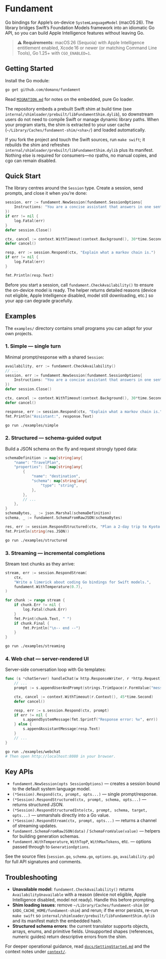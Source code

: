 # Fundament

Go bindings for Apple’s on-device `SystemLanguageModel` (macOS 26). The library bridges Swift’s Foundation Models framework into an idiomatic Go API, so you can build Apple Intelligence features without leaving Go.

> ⚠️ **Requirements**: macOS 26 (Sequoia) with Apple Intelligence entitlement enabled, Xcode 16 or newer (or matching Command Line Tools), Go 1.25+ with `CGO_ENABLED=1`.

## Getting Started

Install the Go module:

```bash
go get github.com/domano/fundament
```

Read [`MIGRATION.md`](MIGRATION.md) for notes on the embedded, pure Go loader.

The repository embeds a prebuilt Swift shim at build time (see `internal/shimloader/prebuilt/libFundamentShim.dylib`), so downstream users do not need to compile Swift or manage dynamic library paths. When your program starts, the shim is extracted to your user cache (`~/Library/Caches/fundament-shim/<sha>/`) and loaded automatically.

If you fork the project and touch the Swift sources, run `make swift`; it rebuilds the shim and refreshes `internal/shimloader/prebuilt/libFundamentShim.dylib` plus its manifest. Nothing else is required for consumers—no rpaths, no manual copies, and cgo can remain disabled.

## Quick Start

The library centres around the `Session` type. Create a session, send prompts, and close it when you’re done:

```go
session, err := fundament.NewSession(fundament.SessionOptions{
    Instructions: "You are a concise assistant that answers in one sentence.",
})
if err != nil {
    log.Fatal(err)
}
defer session.Close()

ctx, cancel := context.WithTimeout(context.Background(), 30*time.Second)
defer cancel()

resp, err := session.Respond(ctx, "Explain what a markov chain is.")
if err != nil {
    log.Fatal(err)
}

fmt.Println(resp.Text)
```

Before you start a session, call `fundament.CheckAvailability()` to ensure the on-device model is ready. The helper returns detailed reasons (device not eligible, Apple Intelligence disabled, model still downloading, etc.) so your app can degrade gracefully.

## Examples

The `examples/` directory contains small programs you can adapt for your own projects.

### 1. Simple — single turn

Minimal prompt/response with a shared `Session`:

```go
availability, err := fundament.CheckAvailability()
// ...
session, err := fundament.NewSession(fundament.SessionOptions{
	Instructions: "You are a concise assistant that answers in one sentence.",
})
defer session.Close()

ctx, cancel := context.WithTimeout(context.Background(), 30*time.Second)
defer cancel()

response, err := session.Respond(ctx, "Explain what a markov chain is.")
fmt.Println("Assistant:", response.Text)
```

```bash
go run ./examples/simple
```

### 2. Structured — schema-guided output

Build a JSON schema on the fly and request strongly typed data:

```go
schemaDefinition := map[string]any{
	"name": "TravelPlan",
	"properties": []map[string]any{
		{
			"name": "destination",
			"schema": map[string]any{
				"type": "string",
			},
		},
		// ...
	},
}
schemaBytes, _ := json.Marshal(schemaDefinition)
schema, _ := fundament.SchemaFromRawJSON(schemaBytes)

res, err := session.RespondStructured(ctx, "Plan a 2-day trip to Kyoto in autumn", schema)
fmt.Println(string(res.JSON))
```

```bash
go run ./examples/structured
```

### 3. Streaming — incremental completions

Stream text chunks as they arrive:

```go
stream, err := session.RespondStream(
	ctx,
	"Write a limerick about coding Go bindings for Swift models.",
	fundament.WithTemperature(0.7),
)

for chunk := range stream {
	if chunk.Err != nil {
		log.Fatal(chunk.Err)
	}
	fmt.Print(chunk.Text, " ")
	if chunk.Final {
		fmt.Println("\n-- end --")
	}
}
```

```bash
go run ./examples/streaming
```

### 4. Web chat — server-rendered UI

Server-side conversation loop with Go templates:

```go
func (s *chatServer) handleChat(w http.ResponseWriter, r *http.Request) {
	// ...
	prompt := s.appendUserAndPrompt(strings.TrimSpace(r.FormValue("message")))

	ctx, cancel := context.WithTimeout(r.Context(), 45*time.Second)
	defer cancel()

	resp, err := s.session.Respond(ctx, prompt)
	if err != nil {
		s.appendSystemMessage(fmt.Sprintf("Response error: %v", err))
	} else {
		s.appendAssistantMessage(resp.Text)
	}
	// ...
}
```

```bash
go run ./examples/webchat
# Then open http://localhost:8080 in your browser.
```

## Key APIs

- `fundament.NewSession(opts SessionOptions)` — creates a session bound to the default system language model.
- `(*Session).Respond(ctx, prompt, opts...)` — single prompt/response.
- `(*Session).RespondStructured(ctx, prompt, schema, opts...)` — returns structured JSON.
- `(*Session).RespondStructuredInto(ctx, prompt, schema, target, opts...)` — unmarshals directly into a Go value.
- `(*Session).RespondStream(ctx, prompt, opts...)` — returns a channel of streaming updates.
- `fundament.SchemaFromRawJSON(data)` / `SchemaFromValue(value)` — helpers for building generation schemas.
- `fundament.WithTemperature`, `WithTopP`, `WithMaxTokens`, etc. — options passed through to `GenerationOptions`.

See the source files (`session.go`, `schema.go`, `options.go`, `availability.go`) for full API signatures and comments.

## Troubleshooting

- **Unavailable model**: `fundament.CheckAvailability()` returns `AvailabilityUnavailable` with a reason (device not eligible, Apple Intelligence disabled, model not ready). Handle this before prompting.
- **Shim loading issues**: remove `~/Library/Caches/fundament-shim` (or `$XDG_CACHE_HOME/fundament-shim`) and rerun; if the error persists, re-run `make swift` so `internal/shimloader/prebuilt/libFundamentShim.dylib` and its manifest match the embedded hash.
- **Structured schema errors**: the current translator supports objects, arrays, enums, and primitive fields. Unsupported shapes (references, numeric guides) return descriptive errors from the shim.

For deeper operational guidance, read [`docs/GettingStarted.md`](docs/GettingStarted.md) and the context notes under [`context/`](context/README.md).

